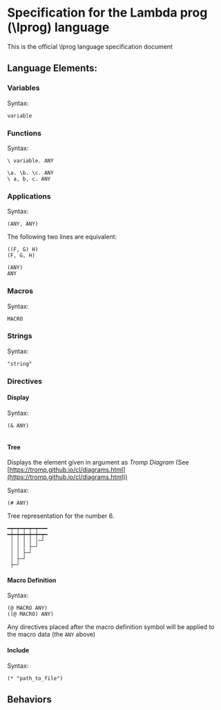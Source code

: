 # Specification for the Lambda prog (\lprog) language

This is the official \lprog language specification document

## Language Elements:


### Variables

Syntax:

```lp
variable
```

### Functions

Syntax:

```lp
\ variable. ANY
```



```lp
\a. \b. \c. ANY
\ a, b, c. ANY
```

### Applications

Syntax:

```lp
(ANY, ANY)
```

The following two lines are equivalent:

```lp
((F, G) H)
(F, G, H)
```

```lp
(ANY)
ANY
```

### Macros

Syntax:

```lp
MACRO
```

### Strings

Syntax:

```lp
"string"
```

### Directives

#### Display

Syntax:

```lp
(& ANY)
```

```

```

#### Tree

Displays the element given in argument as _Tromp Diagram_ (See [https://tromp.github.io/cl/diagrams.html](https://tromp.github.io/cl/diagrams.html))

Syntax:

```lp
(# ANY)
```

Tree representation for the number 6.
```
━┯━┯━┯━┯━┯━━━
━┿━┿━┿━┿━┿━┯━
 │ │ │ │ │─┘
 │ │ │ ├─┘
 │ │ ├─┘
 │ ├─┘
 ├─┘
```

#### Macro Definition

Syntax:

```lp
(@ MACRO ANY)
((@ MACRO) ANY)
```

Any directives placed after the macro definition symbol will be applied to the macro data (the `ANY` above)



#### Include

Syntax:

```lp
(* "path_to_file")
```

## Behaviors
